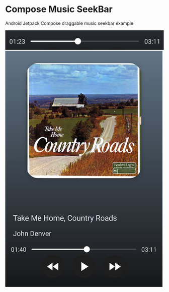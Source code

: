 # Compose Music SeekBar
Android Jetpack Compose draggable music seekbar example

![screenshot1](docs/screenshots/Screenshot_20210817-233333.png)
![screenshot2](docs/screenshots/Screenshot_20210817-233417.png)

